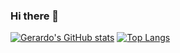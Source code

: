 ### Hi there 👋

[![Gerardo's GitHub stats](https://github-readme-stats.vercel.app/api?username=gvaldez0290&show_icons=true&theme=gotham)](https://github.com/gvaldez0290/github-readme-stats)
[![Top Langs](https://github-readme-stats.vercel.app/api/top-langs/?username=gvaldez0290&show_icons=true&theme=gotham&langs_count=8&layout=compact)](https://github.com/gvaldez0290/github-readme-stats)
<!--
**gvaldez0290/gvaldez0290** is a ✨ _special_ ✨ repository because its `README.md` (this file) appears on your GitHub profile.


Here are some ideas to get you started:

- 🔭 I’m currently working on ...
- 🌱 I’m currently learning ...
- 👯 I’m looking to collaborate on ...
- 🤔 I’m looking for help with ...
- 💬 Ask me about ...
- 📫 How to reach me: ...
- 😄 Pronouns: ...
- ⚡ Fun fact: ...
[![Top Langs](https://github-readme-stats.vercel.app/api/top-langs/?username=gvaldez0290&layout=compact&show_icons=true&theme=chartreuse-dark)](https://github.com/gvaldez0290/github-readme-stats)
[![Gerardo's GitHub stats](https://github-readme-stats.vercel.app/api?username=gvaldez0290&show_icons=true&theme=gotham&hide=prs)](https://github.com/gvaldez0290/github-readme-stats)
-->


